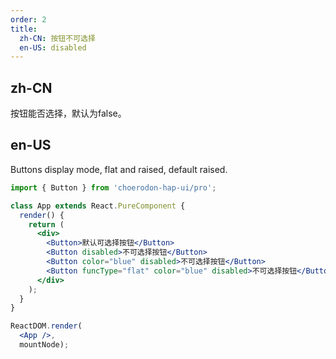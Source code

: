 ```yaml
---
order: 2
title:
  zh-CN: 按钮不可选择
  en-US: disabled
---
```


## zh-CN

按钮能否选择，默认为false。


## en-US

Buttons display mode, flat and raised, default raised.


````jsx
import { Button } from 'choerodon-hap-ui/pro';

class App extends React.PureComponent {
  render() {
    return (
      <div>
        <Button>默认可选择按钮</Button>
        <Button disabled>不可选择按钮</Button>
        <Button color="blue" disabled>不可选择按钮</Button>
        <Button funcType="flat" color="blue" disabled>不可选择按钮</Button>
      </div>
    );
  }
}

ReactDOM.render(
  <App />,
  mountNode);

````
